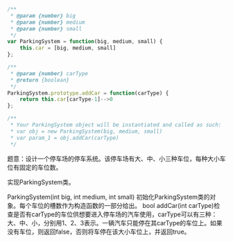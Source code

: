 ```javascript
/**
 * @param {number} big
 * @param {number} medium
 * @param {number} small
 */
var ParkingSystem = function(big, medium, small) {
    this.car = [big, medium, small]
};

/** 
 * @param {number} carType
 * @return {boolean}
 */
ParkingSystem.prototype.addCar = function(carType) {
    return this.car[carType-1]-->0
};

/** 
 * Your ParkingSystem object will be instantiated and called as such:
 * var obj = new ParkingSystem(big, medium, small)
 * var param_1 = obj.addCar(carType)
 */
```

题意：设计一个停车场的停车系统。该停车场有大、中、小三种车位，每种大小车位有固定的车位数。

实现ParkingSystem类。

ParkingSystem(int big, int medium, int small) 初始化ParkingSystem类的对象。每个车位的槽数作为构造函数的一部分给出。
bool addCar(int carType)检查是否有carType的车位供想要进入停车场的汽车使用，carType可以有三种：大、中、小，分别用1、2、3表示。一辆汽车只能停在其carType的车位上。如果没有车位，则返回false，否则将车停在该大小车位上，并返回true。